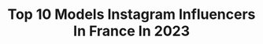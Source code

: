 ---
title: Top 10 Models Instagram Influencers In France In 2023
description: >-
  Find top models Instagram influencers in France in 2023. Most popular hashtags: #model #paris #blueeyes.
platform: Instagram
hits: 2112
text_top: Identify the top-rated Instagram influencers on inBeat.
text_bottom: Our search engine holds 2112 Instagram influencers like this in France for you to contact.
profiles:
  - username: "jeffzimbris"
    fullname: >-
      J E F F  Z I M B R I S  🔹
    bio: >-
      Model in Paris 🇫🇷📍 🇮🇹 Major Milan 🇫🇷 Mlleagency 🇺🇸 Musemodelsnyc 👻 jfz71 @jlinkparis 💻 🎼 🎸 Check My song 👇🏽
    location: "France"
    followers: 67174
    engagement: 343
    commentsToLikes: 0.028192
    id: ck6tzqrxobaul0j71fftvyafa
    verified: false
    hashtags: "#model, #work, #berlin, #exhaustsound"
  - username: "bouchrabenayache.official"
    fullname: >-
      👑 Bouchra Ben Ayache
    bio: >-
      This is the official account of model Bouchra Ben Ayache. Miss beauty 2018 👑 ✈️Travel🇪🇬🇹🇳🇦🇪🇲🇦🇹🇷🇲🇻🇲🇾🇶🇦🇹🇿 📩 bouchra.benayache.m@gmail.com 💍❤️
    location: "France"
    followers: 1208641
    engagement: 257
    commentsToLikes: 0.008363
    id: ck6u550cx7mmc0j71jdejx2iw
    verified: false
    hashtags: "#aldo, #bershka, #styleblogger, #model"
  - username: "briannicklen"
    fullname: >-
      Brian Nicklen
    bio: >-
      Paris based 📍 Model 📸
    location: "France"
    followers: 25522
    engagement: 132
    commentsToLikes: 0.035514
    id: ck5hf8exiwah80i11m2b5qauq
    verified: false
    hashtags: "#malemodel, #model, #life, #fashionshoot"
  - username: "celestebrightt"
    fullname: >-
      Celeste Bright
    bio: >-
      Model /influencer ✨ @fashionnova ambassador More of me below ⬇️ 🤍🌸
    location: "France"
    followers: 979132
    engagement: 70
    commentsToLikes: 0.009026
    id: ck0u76em03ypi0i199ppxm2nf
    verified: true
    hashtags: ""
  - username: "jessimabz_"
    fullname: >-
      Jessmabayo 🌬💨
    bio: >-
      Tiktok: jessmabz Fashion | lifestyle | beauty Wanna be model ( but fr modelling agencies dm me)
    location: "France"
    followers: 11131
    engagement: 1177
    commentsToLikes: 0.095727
    id: ck9hctwdvmyf50j78dln3kwll
    verified: false
    hashtags: "#streetwear, #streetweardaily, #streetwearfashion, #ootd"
  - username: "saskiabzn"
    fullname: >-
      Saskia B.
    bio: >-
      29 yo ▲ 🇫🇷 🇧🇪 🇱🇺 Blogger ▲ Catlover ▲ Photographer ▲ Model 😻 @ryuk_and_mishkadventures 🖤 Collab : contact@bruneagency.lu
    location: "France"
    followers: 12013
    engagement: 936
    commentsToLikes: 0.114538
    id: ck8t0z0n7tuyl0j78cazxo5mm
    verified: false
    hashtags: "#gothgirl, #lookinspiration, #altfashion, #nugothgirl"
  - username: "alisson_mlfr"
    fullname: >-
      Alisson ✈️ Around The World
    bio: >-
      From Paris to the world : 40 countries 🌎 Best travel ever TAHITI 🌺 USA addict • Girl made in 🇫🇷 • 1m80 @thefaceparis @emg_model
    location: "France"
    followers: 49098
    engagement: 430
    commentsToLikes: 0.101135
    id: ck6u6kgnug44y0j711cbf1s23
    verified: false
    hashtags: "#gwada"
  - username: "iman.karovic"
    fullname: >-
      iman | إيمان
    bio: >-
      Model • Lifestyle blogger • Law 👩🏽‍⚖️ • ♎️ • Beauty queen👸🏽 | Miss Tourism BiH 2015 👑 • Collabs 💌
    location: "France"
    followers: 45281
    engagement: 491
    commentsToLikes: 0.102901
    id: ck0tuu05q8np60i19au0pa7l4
    verified: false
    hashtags: "#balkan, #montenegro, #reels, #bosniangirl"
  - username: "gabrielouten"
    fullname: >-
      
    bio: >-
      Creator/Artist/Model 🦋 🎶 : gabrielouten (580k+) 🕊 @dripsquad 📧: talent.gabrielouten@gmail.com COME MEET ME ON TOUR ↙️
    location: "France"
    followers: 91159
    engagement: 485
    commentsToLikes: 0.071044
    id: ck9wgbkv3sp7l0j78xzvxxhxe
    verified: false
    hashtags: "#explorepage, #dripsquad, #kdm, #30dayworkoutchallenge"
  - username: "elle.and.arts"
    fullname: >-
      Elle&arts💖
    bio: >-
      French Model 🇫🇷 . My name is Hélèna. Welcome to my instagram : Elegance and seduction Art ONLY FANS and MYM ➡️ link in DM En couple 💏
    location: "France"
    followers: 128521
    engagement: 680
    commentsToLikes: 0.036049
    id: ck8t63e2mc3xr0j78el0im4rm
    verified: false
    hashtags: "#leatherskirt, #tightslover, #nylonslover, #tights"
---